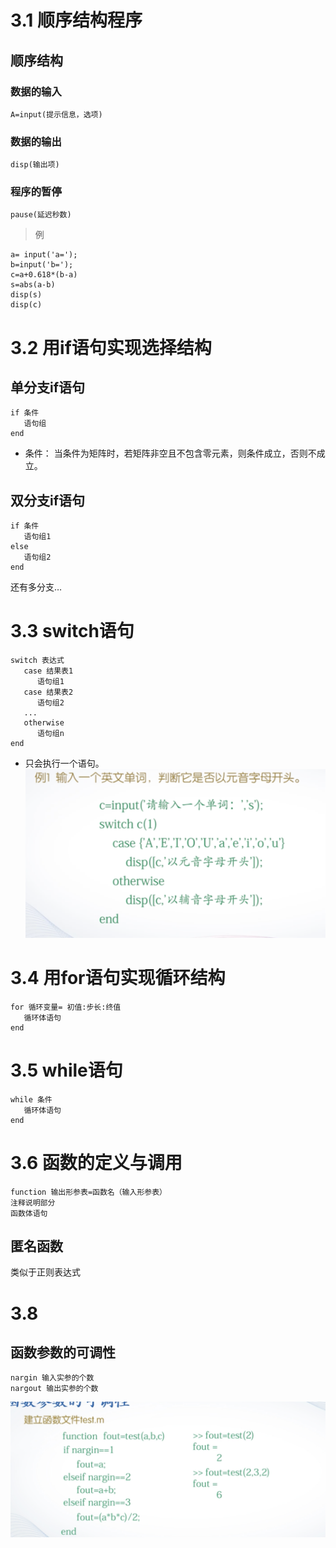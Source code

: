 # 3.1 顺序结构程序
## 顺序结构
### 数据的输入
`A=input(提示信息，选项)`
### 数据的输出
`disp(输出项)`
### 程序的暂停
`pause(延迟秒数)`

> 例
```
a= input('a=');
b=input('b=');
c=a+0.618*(b-a)
s=abs(a-b)
disp(s)
disp(c)
```
 
# 3.2 用if语句实现选择结构

## 单分支if语句
```
if 条件
   语句组
end
```
- 条件： 当条件为矩阵时，若矩阵非空且不包含零元素，则条件成立，否则不成立。

## 双分支if语句
```
if 条件
   语句组1
else 
   语句组2
end
```
还有多分支…

# 3.3 switch语句
```
switch 表达式
   case 结果表1
      语句组1
   case 结果表2
      语句组2
   ...
   otherwise
      语句组n
end
```
- 只会执行一个语句。 
![](images/WX20200401-222822@2x.png)

# 3.4  用for语句实现循环结构
```
for 循环变量= 初值:步长:终值
   循环体语句
end
```

# 3.5 while语句
```
while 条件
   循环体语句
end
```

# 3.6 函数的定义与调用
```
function 输出形参表=函数名（输入形参表）
注释说明部分
函数体语句
```
## 匿名函数 
类似于正则表达式

# 3.8
## 函数参数的可调性
```
nargin 输入实参的个数
nargout 输出实参的个数
```
![](images/WX20200402-121438@2x.png)